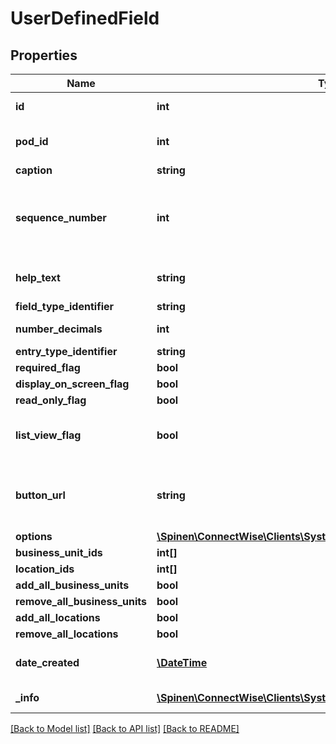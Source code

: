 # UserDefinedField

## Properties
Name | Type | Description | Notes
------------ | ------------- | ------------- | -------------
**id** | **int** | ID of the custom user defined field | [optional] 
**pod_id** | **int** | Id of the Pod where the custom field will be placed | 
**caption** | **string** | Field caption | 
**sequence_number** | **int** | Must be between 1 and 50.  This defines the order in which the custom fields will appear | 
**help_text** | **string** | Help text to accompany the custom field | [optional] 
**field_type_identifier** | **string** |  | 
**number_decimals** | **int** | Only valid for Number or percent | [optional] 
**entry_type_identifier** | **string** |  | [optional] 
**required_flag** | **bool** |  | [optional] 
**display_on_screen_flag** | **bool** |  | [optional] 
**read_only_flag** | **bool** |  | [optional] 
**list_view_flag** | **bool** | Denotes that this custom field is included on a list view | [optional] 
**button_url** | **string** | Only available with Button Field Type. Required when entryTypeIdentifier is button | [optional] 
**options** | [**\Spinen\ConnectWise\Clients\System\Model\UserDefinedFieldOption[]**](UserDefinedFieldOption.md) |  | [optional] 
**business_unit_ids** | **int[]** |  | [optional] 
**location_ids** | **int[]** |  | [optional] 
**add_all_business_units** | **bool** |  | [optional] 
**remove_all_business_units** | **bool** |  | [optional] 
**add_all_locations** | **bool** |  | [optional] 
**remove_all_locations** | **bool** |  | [optional] 
**date_created** | [**\DateTime**](\DateTime.md) | Date in UTC the custom field was created | [optional] 
**_info** | [**\Spinen\ConnectWise\Clients\System\Model\Metadata**](Metadata.md) | Metadata of the entity | [optional] 

[[Back to Model list]](../README.md#documentation-for-models) [[Back to API list]](../README.md#documentation-for-api-endpoints) [[Back to README]](../README.md)


